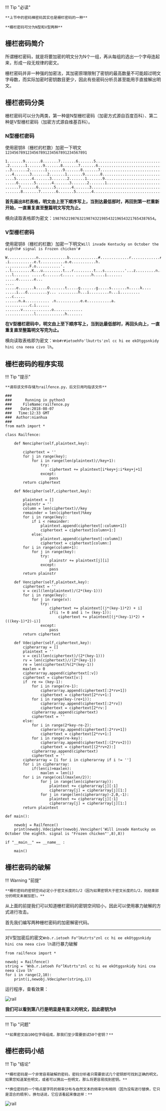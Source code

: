 
!!! Tip "必读"

	**上节中的密码棒密码其实也是栅栏密码的一种**

	**栅栏密码可分为N型和V型两种**

## 栅栏密码简介

所谓栅栏密码，就是将要加密的明文分为N个一组，再从每组的选出一个字母连起来，形成一段无规律的密文。

栅栏密码并非一种强的加密法，其加密原理限制了密钥的最高数量不可能超过明文字母数，而实际加密时密钥数目更少，因此有些密码分析员甚至能用手直接解出明文。

## 栅栏密码分类

栅栏密码可以分为两类，第一种是N型栅栏密码（加密方式源自百度百科）、第二种是V型栅栏密码（加密方式源自维基百科）。

### N型栅栏密码

使用密钥8（栅栏的栏数）加密一下明文`1234567891234567891234567891234567891`

```
1.......9.......8.......7.......6.......5..............................
.2.......1.......9.......8.......7.......6.............................
..3.......2.......1.......9.......8.......7............................
...4.......3.......2.......1.......9.......8...........................
....5.......4.......3.......2.......1.......9..........................
.....6.......5.......4.......3.......2.......1.........................
......7.......6.......5.......4.......3................................
.......8.......7.......6.......5.......4...............................
```

**首先画出8栏表格，明文由上至下顺序写上，当到达最低部时，再回到第一栏重新开始，一直重复直至整篇明文写完为止。**

横向读取表格即为密文：`1987652198763219874321985432196543217654387654`。


### V型栅栏密码

使用密钥8（栅栏的栏数）加密一下明文`Will invade Kentucky on October the eighth# signal is Frozen chicken'#`

```
W.............n.............b.............#.............r.............#
.i...........e.t...........o.e...........h. ...........F.o...........'.
..l.........K...u.........t...r.........t...s.........'...z.........n..
...l....... .....c.......c..... .......h.....i....... .....e.......e...
.... .....e.......k.....O.......t.....g.......g.....s.......n.....k....
.....i...d.........y... .........h...i.........n...i......... ...c.....
......n.a........... .n...........e.e...........a. ...........c.i......
.......v.............o............. .............l.............h.......
```
**在V型栅栏密码中，明文由上至下顺序写上，当到达最低部时，再回头向上，一直重复直至整篇明文写完为止。**

横向读取表格即为密文：`Wnb#r#ietoehFo'lkutrts'znl cc hi ee ekOtggsnkidy hini cna neea civo lh`。

## 栅栏密码的程序实现

!!! Tip "提示"

	**请将该文件存储为railfence.py，后文引用均指该文件**

```
### 
###      Running in python3
###     FileName:railfence.py
###    Date:2018-08-07
###   Time:12:33 GMT
###  Author:nianhua
###
from math import *

class Railfence:

    def Nencipher(self,plaintext,key):

        ciphertext = ''
        for j in range(key):
            for i in range(len(plaintext)//key+1):
                try:
                    ciphertext += plaintext[i*key+j:i*key+j+1]
                except:
                    pass
        return ciphertext

    def Ndecipher(self,ciphertext,key):

        plaintext = []
        plainstr = ''
        column = len(ciphertext)//key
        remainder = len(ciphertext)%key
        for i in range(key):
            if i < remainder:
                plaintext.append(ciphertext[:column+1])
                ciphertext = ciphertext[column+1:]
            else:
                plaintext.append(ciphertext[:column])
                ciphertext = ciphertext[column:]
        for i in range(column+1):
            for j in range(key):
                try:
                    plainstr += plaintext[j][i]
                except:
                    pass
        return plainstr

    def Vencipher(self,plaintext,key):
        ciphertext = ''
        v = ceil(len(plaintext)/(2*(key-1)))
        for i in range(key):
            for j in range(v):
                try:
                    ciphertext += plaintext[(j*(key-1)*2) + i]
                    if(i != 0 and i != (key-1)):
                        ciphertext += plaintext[(j*(key-1)*2) + (((key-1)*2)-i)]
                except:
                    pass
        return ciphertext

    def Vdecipher(self,ciphertext,key):
        cipherarray = []        
        plaintext = ''
        v = ceil(len(ciphertext)/(2*(key-1)))
        rv = len(ciphertext)//(2*(key-1))
        re = len(ciphertext)%(2*(key-1))
        maxlen = 0
        cipherarray.append(ciphertext[:v])
        ciphertext = ciphertext[v:]
        if  re <= (key-1):
            for i in range(re-1):
                cipherarray.append(ciphertext[:2*rv+1])
                ciphertext = ciphertext[2*rv+1:]
            for i in range(key-(re+1)):
                cipherarray.append(ciphertext[:2*rv])
                ciphertext = ciphertext[2*rv:]
            cipherarray.append(ciphertext)
            ciphertext = ''
        else:        
            for i in range(2*key-re-2):
                cipherarray.append(ciphertext[:2*rv+1])
                ciphertext = ciphertext[2*rv+1:]
            for i in range(re-key):
                cipherarray.append(ciphertext[:(2*rv+2)])
                ciphertext = ciphertext[(2*rv+2):]
            cipherarray.append(ciphertext)
            ciphertext = ''
        cipherarray = [i for i in cipherarray if i != '']
        for i in cipherarray:
            if(len(i)>maxlen):
                maxlen = len(i)
        for i in range(ceil(maxlen/2)):
                for j in range(len(cipherarray)):
                    plaintext += cipherarray[j][:1]
                    cipherarray[j] = cipherarray[j][1:]
                for j in range(len(cipherarray)-2,0,-1):
                    plaintext += cipherarray[j][:1]
                    cipherarray[j] = cipherarray[j][1:]
        return plaintext

def main():

    newobj = Railfence()
    print(newobj.Vdecipher(newobj.Vencipher('Will invade Kentucky on October the eighth. signal is "Frozen chicken"',8),8))

if "__main__" == __name__ :

    main()
```

## 栅栏密码的破解

!!! Warning "前提"

	**栅栏密码的密钥空间必定小于密文长度的1/2（因为如果密钥大于密文长度的1/2，则结束部分的明文未被加密）。**



从上面的前提我们可以知道栅栏密码的密钥空间较小，因此可以使用暴力破解的方式进行攻击。

首先我们编写两种栅栏密码的加密解密代码。

---

对V型加密后的密文`Wnb.r.ietoeh Fo"lKutrts"znl cc hi ee ekOtggsnkidy hini cna neea civo lh`进行暴力破解

```
from railfence import *

newobj = Railfence()
string = 'Wnb.r.ietoeh Fo"lKutrts"znl cc hi ee ekOtggsnkidy hini cna neea civo lh'
for i in range(2,10):
	print(i,newobj.Vdecipher(string,i))
```

运行程序，查看效果：

![rail](image/rail1.jpg)

**我们可以看到第八行是明显是有意义的明文，因此密钥为8**

---

!!! Tip "问题"

	**如果密文由100位字母组成，那我们至少需要尝试50个密钥？**

## 栅栏密码小结

!!! Tip "结论"

	**栅栏密码是一个非常容易破解的密码，密码分析者只需要尝试几个密钥即可找到正确的明文。如果您知道某些明文，或者可以猜出一些明文，那么将更容易找到密钥。**

	**换位密码的一个特点是字符的频率分布与自然文本的频率分布相同（因为没有进行替换，它只是混合的顺序）。换句话说，它应该看起来像这样：**

![rail](image/rail2.png)